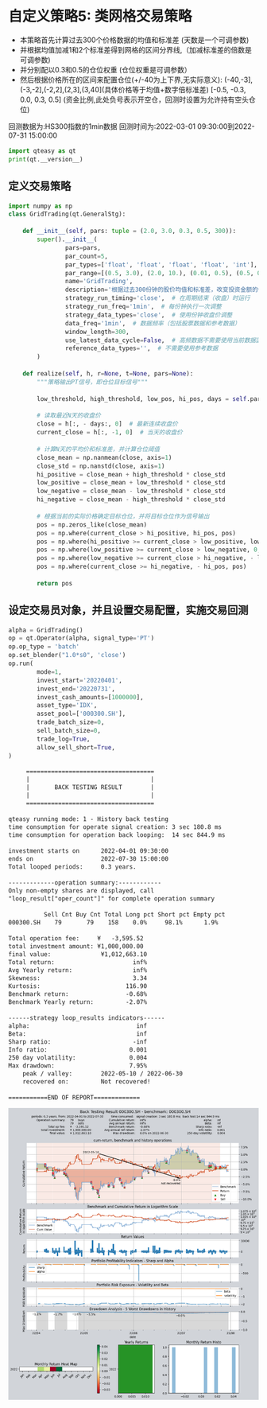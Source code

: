 # 自定义策略5: 类网格交易策略

- 本策略首先计算过去300个价格数据的均值和标准差 (天数是一个可调参数)
- 并根据均值加减1和2个标准差得到网格的区间分界线,（加减标准差的倍数是可调参数)
- 并分别配以0.3和0.5的仓位权重 (仓位权重是可调参数）
- 然后根据价格所在的区间来配置仓位(+/-40为上下界,无实际意义):
(-40,-3],(-3,-2],(-2,2],(2,3],(3,40](具体价格等于均值+数字倍标准差)
[-0.5, -0.3, 0.0, 0.3, 0.5] (资金比例,此处负号表示开空仓，回测时设置为允许持有空头仓位)

回测数据为:HS300指数的1min数据
回测时间为:2022-03-01 09:30:00到2022-07-31 15:00:00


```python
import qteasy as qt
print(qt.__version__)
```
## 定义交易策略

```python
import numpy as np
class GridTrading(qt.GeneralStg):
    
    def __init__(self, pars: tuple = (2.0, 3.0, 0.3, 0.5, 300)):
        super().__init__(
                pars=pars,
                par_count=5,
                par_types=['float', 'float', 'float', 'float', 'int'],  # 仓位配置的阈值：参数1:低仓位阈值，参数2: 高仓位阈值，参数3：低仓位比例，参数4:高仓位比例，参数5:计算天数
                par_range=[(0.5, 3.0), (2.0, 10.), (0.01, 0.5), (0.5, 0.99), (10, 300)],
                name='GridTrading',
                description='根据过去300份钟的股价均值和标准差，改变投资金额的仓位',
                strategy_run_timing='close',  # 在周期结束（收盘）时运行
                strategy_run_freq='1min',  # 每份钟执行一次调整
                strategy_data_types='close',  # 使用份钟收盘价调整
                data_freq='1min',  # 数据频率（包括股票数据和参考数据）
                window_length=300,
                use_latest_data_cycle=False,  # 高频数据不需要使用当前数据区间
                reference_data_types='',  # 不需要使用参考数据
        )
    
    def realize(self, h, r=None, t=None, pars=None):
        """策略输出PT信号，即仓位目标信号"""

        low_threshold, high_threshold, low_pos, hi_pos, days = self.pars

        # 读取最近N天的收盘价
        close = h[:, - days:, 0]  # 最新连续收盘价
        current_close = h[:, -1, 0]  # 当天的收盘价

        # 计算N天的平均价和标准差，并计算仓位阈值
        close_mean = np.nanmean(close, axis=1)
        close_std = np.nanstd(close, axis=1)
        hi_positive = close_mean + high_threshold * close_std
        low_positive = close_mean + low_threshold * close_std
        low_negative = close_mean - low_threshold * close_std
        hi_negative = close_mean - high_threshold * close_std

        # 根据当前的实际价格确定目标仓位，并将目标仓位作为信号输出
        pos = np.zeros_like(close_mean)
        pos = np.where(current_close > hi_positive, hi_pos, pos)
        pos = np.where(hi_positive >= current_close > low_positive, low_pos, pos)
        pos = np.where(low_positive >= current_close > low_negative, 0, pos)
        pos = np.where(low_negative >= current_close > hi_negative, - low_pos, pos)
        pos = np.where(current_close >= hi_negative, - hi_pos, pos)

        return pos
```
## 设定交易员对象，并且设置交易配置，实施交易回测

```python
alpha = GridTrading()
op = qt.Operator(alpha, signal_type='PT')
op.op_type = 'batch'
op.set_blender("1.0*s0", 'close')
op.run(
        mode=1,
        invest_start='20220401',
        invest_end='20220731',
        invest_cash_amounts=[1000000],
        asset_type='IDX',
        asset_pool=['000300.SH'],
        trade_batch_size=0,
        sell_batch_size=0,
        trade_log=True,
        allow_sell_short=True,
)

```

    
         ====================================
         |                                  |
         |       BACK TESTING RESULT        |
         |                                  |
         ====================================
    
    qteasy running mode: 1 - History back testing
    time consumption for operate signal creation: 3 sec 180.8 ms
    time consumption for operation back looping:  14 sec 844.9 ms
    
    investment starts on      2022-04-01 09:30:00
    ends on                   2022-07-30 15:00:00
    Total looped periods:     0.3 years.
    
    -------------operation summary:------------
    Only non-empty shares are displayed, call 
    "loop_result["oper_count"]" for complete operation summary
    
              Sell Cnt Buy Cnt Total Long pct Short pct Empty pct
    000300.SH    79       79    158    0.0%     98.1%      1.9%   
    
    Total operation fee:     ¥   -3,595.52
    total investment amount: ¥1,000,000.00
    final value:              ¥1,012,663.10
    Total return:                      inf% 
    Avg Yearly return:                 inf%
    Skewness:                          3.34
    Kurtosis:                        116.90
    Benchmark return:                -0.68% 
    Benchmark Yearly return:         -2.07%
    
    ------strategy loop_results indicators------ 
    alpha:                              inf
    Beta:                               inf
    Sharp ratio:                       -inf
    Info ratio:                       0.001
    250 day volatility:               0.004
    Max drawdown:                     7.95% 
        peak / valley:        2022-05-10 / 2022-06-30
        recovered on:         Not recovered!
    
    ===========END OF REPORT=============
    

    
![png](img/output_3_1.png)
    
